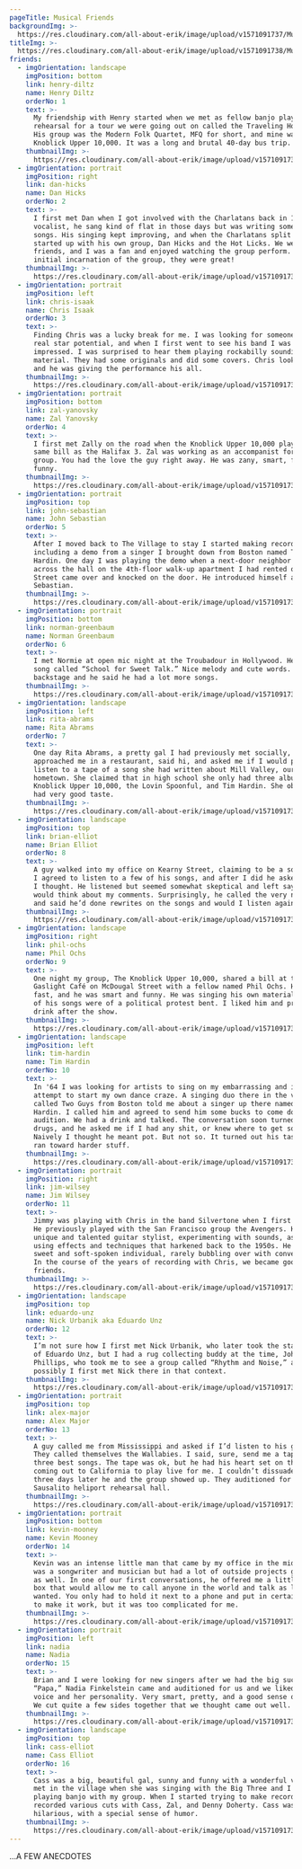 ```yaml
---
pageTitle: Musical Friends
backgroundImg: >-
  https://res.cloudinary.com/all-about-erik/image/upload/v1571091737/Musical%20Journey/Musical%20Friends/Musical-Friends-groupshot_w8inss.jpg
titleImg: >-
  https://res.cloudinary.com/all-about-erik/image/upload/v1571091738/Musical%20Journey/Musical%20Friends/musical-friends_p2af5b.png
friends:
  - imgOrientation: landscape
    imgPosition: bottom
    link: henry-diltz
    name: Henry Diltz
    orderNo: 1
    text: >-
      My friendship with Henry started when we met as fellow banjo players at a
      rehearsal for a tour we were going out on called the Traveling Hootenanny.
      His group was the Modern Folk Quartet, MFQ for short, and mine was the
      Knoblick Upper 10,000. It was a long and brutal 40-day bus trip.
    thumbnailImg: >-
      https://res.cloudinary.com/all-about-erik/image/upload/v1571091738/Musical%20Journey/Musical%20Friends/Henry-Diltz-at-a-love-in-sm_rqno51.jpg
  - imgOrientation: portrait
    imgPosition: right
    link: dan-hicks
    name: Dan Hicks
    orderNo: 2
    text: >-
      I first met Dan when I got involved with the Charlatans back in 1965. As a
      vocalist, he sang kind of flat in those days but was writing some great
      songs. His singing kept improving, and when the Charlatans split up, Dan
      started up with his own group, Dan Hicks and the Hot Licks. We were
      friends, and I was a fan and enjoyed watching the group perform. From the
      initial incarnation of the group, they were great!
    thumbnailImg: >-
      https://res.cloudinary.com/all-about-erik/image/upload/v1571091738/Musical%20Journey/Musical%20Friends/Dan-Hicks_pdk5cq.jpg
  - imgOrientation: portrait
    imgPosition: left
    link: chris-isaak
    name: Chris Isaak
    orderNo: 3
    text: >-
      Finding Chris was a lucky break for me. I was looking for someone with
      real star potential, and when I first went to see his band I was
      impressed. I was surprised to hear them playing rockabilly sounding
      material. They had some originals and did some covers. Chris looked great,
      and he was giving the performance his all.
    thumbnailImg: >-
      https://res.cloudinary.com/all-about-erik/image/upload/v1571091737/Musical%20Journey/Musical%20Friends/Chris-Isaak_fu6jdr.jpg
  - imgOrientation: portrait
    imgPosition: bottom
    link: zal-yanovsky
    name: Zal Yanovsky
    orderNo: 4
    text: >-
      I first met Zally on the road when the Knoblick Upper 10,000 played on the
      same bill as the Halifax 3. Zal was working as an accompanist for their
      group. You had the love the guy right away. He was zany, smart, fast, and
      funny.
    thumbnailImg: >-
      https://res.cloudinary.com/all-about-erik/image/upload/v1571091737/Musical%20Journey/Musical%20Friends/Zal-Yanovsky_mv5am4.jpg
  - imgOrientation: portrait
    imgPosition: top
    link: john-sebastian
    name: John Sebastian
    orderNo: 5
    text: >-
      After I moved back to The Village to stay I started making records,
      including a demo from a singer I brought down from Boston named Tim
      Hardin. One day I was playing the demo when a next-door neighbor from
      across the hall on the 4th-floor walk-up apartment I had rented on Prince
      Street came over and knocked on the door. He introduced himself as John
      Sebastian.
    thumbnailImg: >-
      https://res.cloudinary.com/all-about-erik/image/upload/v1571091738/Musical%20Journey/Musical%20Friends/John-Sebastian_dcpu5o.jpg
  - imgOrientation: portrait
    imgPosition: bottom
    link: norman-greenbaum
    name: Norman Greenbaum
    orderNo: 6
    text: >-
      I met Normie at open mic night at the Troubadour in Hollywood. He sang a
      song called “School for Sweet Talk.” Nice melody and cute words. We talked
      backstage and he said he had a lot more songs.
    thumbnailImg: >-
      https://res.cloudinary.com/all-about-erik/image/upload/v1571091738/Musical%20Journey/Musical%20Friends/Norman-Greenbaum_phdhkw.jpg
  - imgOrientation: landscape
    imgPosition: left
    link: rita-abrams
    name: Rita Abrams
    orderNo: 7
    text: >-
      One day Rita Abrams, a pretty gal I had previously met socially,
      approached me in a restaurant, said hi, and asked me if I would please to
      listen to a tape of a song she had written about Mill Valley, our
      hometown. She claimed that in high school she only had three albums, the
      Knoblick Upper 10,000, the Lovin Spoonful, and Tim Hardin. She obviously
      had very good taste.
    thumbnailImg: >-
      https://res.cloudinary.com/all-about-erik/image/upload/v1571091738/Musical%20Journey/Musical%20Friends/Rita-Abrams-piano_wwiysk.jpg
  - imgOrientation: landscape
    imgPosition: top
    link: brian-elliot
    name: Brian Elliot
    orderNo: 8
    text: >-
      A guy walked into my office on Kearny Street, claiming to be a songwriter.
      I agreed to listen to a few of his songs, and after I did he asked me what
      I thought. He listened but seemed somewhat skeptical and left saying he
      would think about my comments. Surprisingly, he called the very next day
      and said he’d done rewrites on the songs and would I listen again?
    thumbnailImg: >-
      https://res.cloudinary.com/all-about-erik/image/upload/v1571091738/Musical%20Journey/Musical%20Friends/Brian-Elliot_f705gw.jpg
  - imgOrientation: landscape
    imgPosition: right
    link: phil-ochs
    name: Phil Ochs
    orderNo: 9
    text: >-
      One night my group, The Knoblick Upper 10,000, shared a bill at the
      Gaslight Café on McDougal Street with a fellow named Phil Ochs. He talked
      fast, and he was smart and funny. He was singing his own material and most
      of his songs were of a political protest bent. I liked him and proposed a
      drink after the show.
    thumbnailImg: >-
      https://res.cloudinary.com/all-about-erik/image/upload/v1571091737/Musical%20Journey/Musical%20Friends/Phil-Ochs_sp4w75.jpg
  - imgOrientation: landscape
    imgPosition: left
    link: tim-hardin
    name: Tim Hardin
    orderNo: 10
    text: >-
      In '64 I was looking for artists to sing on my embarrassing and ill-fated
      attempt to start my own dance craze. A singing duo there in the village
      called Two Guys from Boston told me about a singer up there named Tim
      Hardin. I called him and agreed to send him some bucks to come down and
      audition. We had a drink and talked. The conversation soon turned to
      drugs, and he asked me if I had any shit, or knew where to get some.
      Naively I thought he meant pot. But not so. It turned out his tastes also
      ran toward harder stuff.
    thumbnailImg: >-
      https://res.cloudinary.com/all-about-erik/image/upload/v1571091737/Musical%20Journey/Musical%20Friends/Tim-Hardin_mdxu9o.jpg
  - imgOrientation: portrait
    imgPosition: right
    link: jim-wilsey
    name: Jim Wilsey
    orderNo: 11
    text: >-
      Jimmy was playing with Chris in the band Silvertone when I first met him.
      He previously played with the San Francisco group the Avengers. He was a
      unique and talented guitar stylist, experimenting with sounds, as well as
      using effects and techniques that harkened back to the 1950s. He was a
      sweet and soft-spoken individual, rarely bubbling over with conversation.
      In the course of the years of recording with Chris, we became good
      friends.
    thumbnailImg: >-
      https://res.cloudinary.com/all-about-erik/image/upload/v1571091737/Musical%20Journey/Musical%20Friends/Jim-Wilsey_evft51.jpg
  - imgOrientation: landscape
    imgPosition: top
    link: eduardo-unz
    name: Nick Urbanik aka Eduardo Unz
    orderNo: 12
    text: >-
      I’m not sure how I first met Nick Urbanik, who later took the stage name
      of Eduardo Unz, but I had a rug collecting buddy at the time, John
      Phillips, who took me to see a group called “Rhythm and Noise,” and quite
      possibly I first met Nick there in that context.
    thumbnailImg: >-
      https://res.cloudinary.com/all-about-erik/image/upload/v1571091737/Musical%20Journey/Musical%20Friends/Nick-Urbanik_dl0uas.jpg
  - imgOrientation: portrait
    imgPosition: top
    link: alex-major
    name: Alex Major
    orderNo: 13
    text: >-
      A guy called me from Mississippi and asked if I’d listen to his group.
      They called themselves the Wallabies. I said, sure, send me a tape of your
      three best songs. The tape was ok, but he had his heart set on the band
      coming out to California to play live for me. I couldn’t dissuade him, and
      three days later he and the group showed up. They auditioned for me at our
      Sausalito heliport rehearsal hall.
    thumbnailImg: >-
      https://res.cloudinary.com/all-about-erik/image/upload/v1571091737/Musical%20Journey/Musical%20Friends/Alex-Major_ftv9vb.jpg
  - imgOrientation: portrait
    imgPosition: bottom
    link: kevin-mooney
    name: Kevin Mooney
    orderNo: 14
    text: >-
      Kevin was an intense little man that came by my office in the mid-70s. He
      was a songwriter and musician but had a lot of outside projects going on
      as well. In one of our first conversations, he offered me a little black
      box that would allow me to call anyone in the world and talk as long as I
      wanted. You only had to hold it next to a phone and put in certain codes
      to make it work, but it was too complicated for me.
    thumbnailImg: >-
      https://res.cloudinary.com/all-about-erik/image/upload/v1571091737/Musical%20Journey/Musical%20Friends/Kevin-Mooney_driip9.jpg
  - imgOrientation: portrait
    imgPosition: left
    link: nadia
    name: Nadia
    orderNo: 15
    text: >-
      Brian and I were looking for new singers after we had the big success with
      “Papa,” Nadia Finkelstein came and auditioned for us and we liked both her
      voice and her personality. Very smart, pretty, and a good sense of humor.
      We cut quite a few sides together that we thought came out well.
    thumbnailImg: >-
      https://res.cloudinary.com/all-about-erik/image/upload/v1571091737/Musical%20Journey/Musical%20Friends/Nadia_ahc98p.jpg
  - imgOrientation: landscape
    imgPosition: top
    link: cass-elliot
    name: Cass Elliot
    orderNo: 16
    text: >-
      Cass was a big, beautiful gal, sunny and funny with a wonderful voice. We
      met in the village when she was singing with the Big Three and I was
      playing banjo with my group. When I started trying to make records I had
      recorded various cuts with Cass, Zal, and Denny Doherty. Cass was
      hilarious, with a special sense of humor.
    thumbnailImg: >-
      https://res.cloudinary.com/all-about-erik/image/upload/v1571091737/Musical%20Journey/Musical%20Friends/Cass-Elliot-bed_fnnrqd.jpg
---
```

...A FEW ANECDOTES
